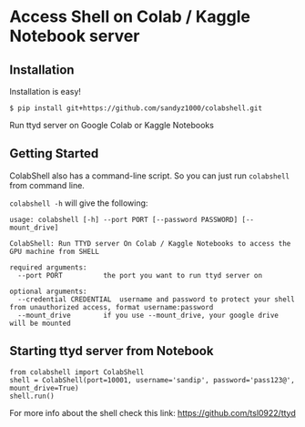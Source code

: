 # Access Shell on Colab / Kaggle Notebook server

## Installation

Installation is easy!

```
$ pip install git+https://github.com/sandyz1000/colabshell.git
```

Run ttyd server on Google Colab or Kaggle Notebooks

## Getting Started


ColabShell also has a command-line script. So you can just run `colabshell` from command line.

`colabshell -h` will give the following:

```
usage: colabshell [-h] --port PORT [--password PASSWORD] [--mount_drive]

ColabShell: Run TTYD server On Colab / Kaggle Notebooks to access the GPU machine from SHELL

required arguments:
  --port PORT          the port you want to run ttyd server on

optional arguments:
  --credential CREDENTIAL  username and password to protect your shell from unauthorized access, format username:password
  --mount_drive        if you use --mount_drive, your google drive will be mounted
```

## Starting ttyd server from Notebook

```
from colabshell import ColabShell
shell = ColabShell(port=10001, username='sandip', password='pass123@', mount_drive=True)
shell.run()
```

For more info about the shell check this link: https://github.com/tsl0922/ttyd